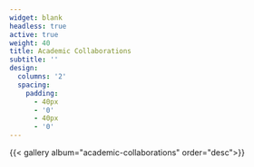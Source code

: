 ```yaml
---
widget: blank
headless: true
active: true
weight: 40
title: Academic Collaborations
subtitle: ''
design:
  columns: '2'
  spacing:
    padding:
      - 40px
      - '0'
      - 40px
      - '0'
---
```


{{< gallery album="academic-collaborations" order="desc">}}
